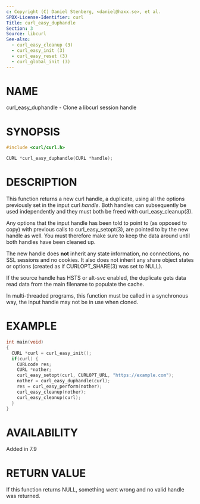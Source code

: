 ```yaml
---
c: Copyright (C) Daniel Stenberg, <daniel@haxx.se>, et al.
SPDX-License-Identifier: curl
Title: curl_easy_duphandle
Section: 3
Source: libcurl
See-also:
  - curl_easy_cleanup (3)
  - curl_easy_init (3)
  - curl_easy_reset (3)
  - curl_global_init (3)
---
```


# NAME

curl_easy_duphandle - Clone a libcurl session handle

# SYNOPSIS

~~~c
#include <curl/curl.h>

CURL *curl_easy_duphandle(CURL *handle);
~~~

# DESCRIPTION

This function returns a new curl handle, a duplicate, using all the options
previously set in the input curl *handle*. Both handles can subsequently be
used independently and they must both be freed with curl_easy_cleanup(3).

Any options that the input handle has been told to point to (as opposed to
copy) with previous calls to curl_easy_setopt(3), are pointed to by the new
handle as well. You must therefore make sure to keep the data around until
both handles have been cleaned up.

The new handle does **not** inherit any state information, no connections, no
SSL sessions and no cookies. It also does not inherit any share object states
or options (created as if CURLOPT_SHARE(3) was set to NULL).

If the source handle has HSTS or alt-svc enabled, the duplicate gets data read
data from the main filename to populate the cache.

In multi-threaded programs, this function must be called in a synchronous way,
the input handle may not be in use when cloned.

# EXAMPLE

~~~c
int main(void)
{
  CURL *curl = curl_easy_init();
  if(curl) {
    CURLcode res;
    CURL *nother;
    curl_easy_setopt(curl, CURLOPT_URL, "https://example.com");
    nother = curl_easy_duphandle(curl);
    res = curl_easy_perform(nother);
    curl_easy_cleanup(nother);
    curl_easy_cleanup(curl);
  }
}
~~~

# AVAILABILITY

Added in 7.9

# RETURN VALUE

If this function returns NULL, something went wrong and no valid handle was
returned.
